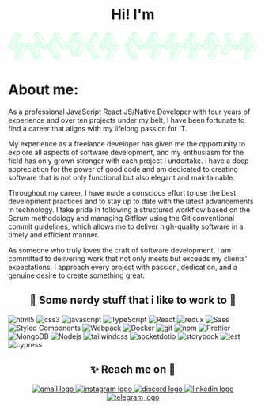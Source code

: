 <h1 align="center">Hi! I'm</h1>

![Screenshot](banner.png)

# About me:
As a professional JavaScript React JS/Native Developer with four years of experience and over ten projects under my belt, I have been fortunate to find a career that aligns with my lifelong passion for IT. <br>

My experience as a freelance developer has given me the opportunity to explore all aspects of software development, and my enthusiasm for the field has only grown stronger with each project I undertake. I have a deep appreciation for the power of good code and am dedicated to creating software that is not only functional but also elegant and maintainable. <br>

Throughout my career, I have made a conscious effort to use the best development practices and to stay up to date with the latest advancements in technology. I take pride in following a structured workflow based on the Scrum methodology and managing Gitflow using the Git conventional commit guidelines, which allows me to deliver high-quality software in a timely and efficient manner. <br>

As someone who truly loves the craft of software development, I am committed to delivering work that not only meets but exceeds my clients' expectations. I approach every project with passion, dedication, and a genuine desire to create something great. <br>

<h2 align="center">👾 Some nerdy stuff that i like to work to 👾</h2>
<p>
  <img alt="html5" src="https://img.shields.io/badge/-HTML5-E34F26?style=flat-square&logo=html5&logoColor=white" />
  <img alt="css3" src="https://img.shields.io/badge/-CSS3-1468A8?style=flat-square&logo=css3&logoColor=white" />
  <img alt="javascript" src="https://img.shields.io/badge/-Javascript-E8D44D?style=flat-square&logo=javascript&logoColor=black" />
  <img alt="TypeScript" src="https://img.shields.io/badge/-TypeScript-007ACC?style=flat-square&logo=typescript&logoColor=white" />
  <img alt="React" src="https://img.shields.io/badge/-React-45b8d8?style=flat-square&logo=react&logoColor=white" />
  <img alt="redux" src="https://img.shields.io/badge/-Redux-764ABC?style=flat-square&logo=redux&logoColor=white" />
  <img alt="Sass" src="https://img.shields.io/badge/-Sass-CC6699?style=flat-square&logo=sass&logoColor=white" />
  <img alt="Styled Components" src="https://img.shields.io/badge/-Styled_Components-db7092?style=flat-square&logo=styled-components&logoColor=white" />
  <img alt="Webpack" src="https://img.shields.io/badge/-Webpack-8DD6F9?style=flat-square&logo=webpack&logoColor=white" /> 
  <img alt="Docker" src="https://img.shields.io/badge/-Docker-46a2f1?style=flat-square&logo=docker&logoColor=white" />
  <img alt="git" src="https://img.shields.io/badge/-Git-F05032?style=flat-square&logo=git&logoColor=white" />
  <img alt="npm" src="https://img.shields.io/badge/-NPM-CB3837?style=flat-square&logo=npm&logoColor=white" />
  <img alt="Prettier" src="https://img.shields.io/badge/-Prettier-F7B93E?style=flat-square&logo=prettier&logoColor=white" />
  <img alt="MongoDB" src="https://img.shields.io/badge/-MongoDB-13aa52?style=flat-square&logo=mongodb&logoColor=white" />
  <img alt="Nodejs" src="https://img.shields.io/badge/-Nodejs-43853d?style=flat-square&logo=Node.js&logoColor=white" />
  <img alt="tailwindcss" src="https://img.shields.io/badge/-Tailwindcss-08ACC9?style=flat-square&logo=tailwindcss&logoColor=white" />
  <img alt="socketdotio" src="https://img.shields.io/badge/-Socketdotio-white?style=flat-square&logo=socketdotio&logoColor=black" />
  <img alt="storybook" src="https://img.shields.io/badge/-Storybook-FE4685?style=flat-square&logo=storybook&logoColor=white" />
  <img alt="jest" src="https://img.shields.io/badge/-Jest-99425B?style=flat-square&logo=jest&logoColor=white" />
  <img alt="cypress" src="https://img.shields.io/badge/-Cypress-4EFF92?style=flat-square&logo=cypress&logoColor=black" />
</p>


<h2 align="center">✨ Reach me on 💫</h2>
<div align="center">
  <a href="salvatore.nicola.cannata@gmail.com" target="_blank">
    <img src="https://img.shields.io/static/v1?message=Gmail&logo=gmail&label=&color=D14836&logoColor=white&labelColor=&style=for-the-badge" height="23" alt="gmail logo"  />
  </a>
  <a href="https://www.instagram.com/karabash._/" target="_blank">
    <img src="https://img.shields.io/static/v1?message=Instagram&logo=instagram&label=&color=E4405F&logoColor=white&labelColor=&style=for-the-badge" height="23" alt="instagram logo"  />
  </a>
  <a href="zRonjn #7897" target="_blank">
    <img src="https://img.shields.io/static/v1?message=Discord&logo=discord&label=&color=7289DA&logoColor=white&labelColor=&style=for-the-badge" height="23" alt="discord logo"  />
  </a>
  <a href="https://www.linkedin.com/in/salvatore-nicola-cannata/" target="_blank">
    <img src="https://img.shields.io/static/v1?message=LinkedIn&logo=linkedin&label=&color=0077B5&logoColor=white&labelColor=&style=for-the-badge" height="23" alt="linkedin logo"  />
  </a>
  <a href="https://t.me/xKarabash" target="_blank">
    <img src="https://img.shields.io/static/v1?message=Telegram&logo=telegram&label=&color=2CA5E0&logoColor=white&labelColor=&style=for-the-badge" height="23" alt="telegram logo"  />
  </a>
</div>
<br>
